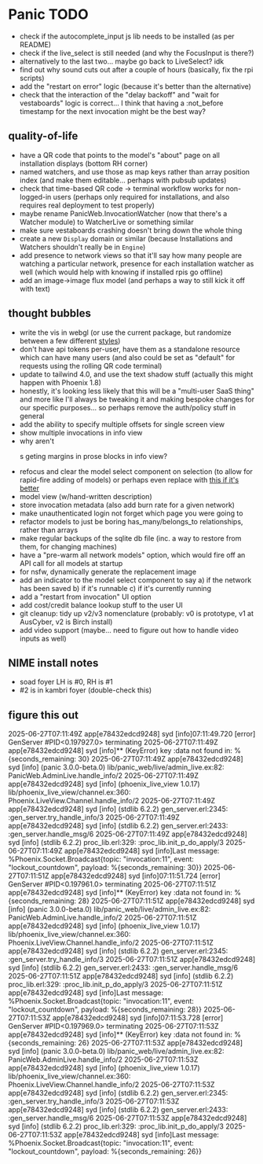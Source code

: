 # Panic TODO

- check if the autocomplete_input js lib needs to be installed (as per README)
- check if the live_select is still needed (and why the FocusInput is there?)
- alternatively to the last two... maybe go back to LiveSelect? idk
- find out why sound cuts out after a couple of hours (basically, fix the rpi
  scripts)
- add the "restart on error" logic (because it's better than the alternative)
- check that the interaction of the "delay backoff" and "wait for vestaboards"
  logic is correct... I think that having a :not_before timestamp for the next
  invocation might be the best way?

## quality-of-life

- have a QR code that points to the model's "about" page on all installation
  displays (bottom RH corner)
- named watchers, and use those as map keys rather than array position index
  (and make them editable... perhaps with pubsub updates)
- check that time-based QR code -> terminal workflow works for non-logged-in
  users (perhaps only required for installations, and also requires real
  deployment to test properly)
- maybe rename PanicWeb.InvocationWatcher (now that there's a Watcher module) to
  WatcherLive or something similar
- make sure vestaboards crashing doesn't bring down the whole thing
- create a new `Display` domain or similar (because Installations and Watchers
  shouldn't really be in `Engine`)
- add presence to network views so that it'll say how many people are watching a
  particular network, presence for each installation watcher as well (which
  would help with knowing if installed rpis go offline)
- add an image->image flux model (and perhaps a way to still kick it off with
  text)

## thought bubbles

- write the vis in webgl (or use the current package, but randomize between a
  few different [styles](https://audiomotion.dev/demo/))
- don't have api tokens per-user, have them as a standalone resource which can
  have many users (and also could be set as "default" for requests using the
  rolling QR code terminal)
- update to tailwind 4.0, and use the text shadow stuff (actually this might
  happen with Phoenix 1.8)
- honestly, it's looking less likely that this will be a "multi-user SaaS thing"
  and more like I'll always be tweaking it and making bespoke changes for our
  specific purposes... so perhaps remove the auth/policy stuff in general
- add the ability to specify multiple offsets for single screen view
- show multiple invocations in info view
- why aren't <p>s geting margins in prose blocks in info view?
- refocus and clear the model select component on selection (to allow for
  rapid-fire adding of models) or perhaps even replace with
  [this if it's better](https://hexdocs.pm/autocomplete_input/readme.html)
- model view (w/hand-written description)
- store invocation metadata (also add burn rate for a given network)
- make unauthenticated login not forget which page you were going to
- refactor models to just be boring has_many/belongs_to relationships, rather
  than arrays
- make regular backups of the sqlite db file (inc. a way to restore from them,
  for changing machines)
- have a "pre-warm all network models" option, which would fire off an API call
  for all models at startup
- for nsfw, dynamically generate the replacement image
- add an indicator to the model select component to say a) if the network has
  been saved b) if it's runnable c) if it's currently running
- add a "restart from invocation" UI option
- add cost/credit balance lookup stuff to the user UI
- git cleanup: tidy up v2/v3 nomenclature (probably: v0 is prototype, v1 at
  AusCyber, v2 is Birch install)
- add video support (maybe... need to figure out how to handle video inputs as
  well)

## NIME install notes

- soad foyer LH is #0, RH is #1
- #2 is in kambri foyer (double-check this)

## figure this out

2025-06-27T07:11:49Z app[e78432edcd9248] syd [info]07:11:49.720 [error]
GenServer #PID<0.197927.0> terminating 2025-06-27T07:11:49Z app[e78432edcd9248]
syd [info]** (KeyError) key :data not found in: %{seconds_remaining: 30}
2025-06-27T07:11:49Z app[e78432edcd9248] syd [info] (panic 3.0.0-beta.0)
lib/panic_web/live/admin_live.ex:82: PanicWeb.AdminLive.handle_info/2
2025-06-27T07:11:49Z app[e78432edcd9248] syd [info] (phoenix_live_view 1.0.17)
lib/phoenix_live_view/channel.ex:360: Phoenix.LiveView.Channel.handle_info/2
2025-06-27T07:11:49Z app[e78432edcd9248] syd [info] (stdlib 6.2.2)
gen_server.erl:2345: :gen_server.try_handle_info/3 2025-06-27T07:11:49Z
app[e78432edcd9248] syd [info] (stdlib 6.2.2) gen_server.erl:2433:
:gen_server.handle_msg/6 2025-06-27T07:11:49Z app[e78432edcd9248] syd [info]
(stdlib 6.2.2) proc_lib.erl:329: :proc_lib.init_p_do_apply/3
2025-06-27T07:11:49Z app[e78432edcd9248] syd [info]Last message:
%Phoenix.Socket.Broadcast{topic: "invocation:11", event: "lockout_countdown",
payload: %{seconds_remaining: 30}} 2025-06-27T07:11:51Z app[e78432edcd9248] syd
[info]07:11:51.724 [error] GenServer #PID<0.197961.0> terminating
2025-06-27T07:11:51Z app[e78432edcd9248] syd [info]** (KeyError) key :data not
found in: %{seconds_remaining: 28} 2025-06-27T07:11:51Z app[e78432edcd9248] syd
[info] (panic 3.0.0-beta.0) lib/panic_web/live/admin_live.ex:82:
PanicWeb.AdminLive.handle_info/2 2025-06-27T07:11:51Z app[e78432edcd9248] syd
[info] (phoenix_live_view 1.0.17) lib/phoenix_live_view/channel.ex:360:
Phoenix.LiveView.Channel.handle_info/2 2025-06-27T07:11:51Z app[e78432edcd9248]
syd [info] (stdlib 6.2.2) gen_server.erl:2345: :gen_server.try_handle_info/3
2025-06-27T07:11:51Z app[e78432edcd9248] syd [info] (stdlib 6.2.2)
gen_server.erl:2433: :gen_server.handle_msg/6 2025-06-27T07:11:51Z
app[e78432edcd9248] syd [info] (stdlib 6.2.2) proc_lib.erl:329:
:proc_lib.init_p_do_apply/3 2025-06-27T07:11:51Z app[e78432edcd9248] syd
[info]Last message: %Phoenix.Socket.Broadcast{topic: "invocation:11", event:
"lockout_countdown", payload: %{seconds_remaining: 28}} 2025-06-27T07:11:53Z
app[e78432edcd9248] syd [info]07:11:53.728 [error] GenServer #PID<0.197969.0>
terminating 2025-06-27T07:11:53Z app[e78432edcd9248] syd [info]\*\* (KeyError)
key :data not found in: %{seconds_remaining: 26} 2025-06-27T07:11:53Z
app[e78432edcd9248] syd [info] (panic 3.0.0-beta.0)
lib/panic_web/live/admin_live.ex:82: PanicWeb.AdminLive.handle_info/2
2025-06-27T07:11:53Z app[e78432edcd9248] syd [info] (phoenix_live_view 1.0.17)
lib/phoenix_live_view/channel.ex:360: Phoenix.LiveView.Channel.handle_info/2
2025-06-27T07:11:53Z app[e78432edcd9248] syd [info] (stdlib 6.2.2)
gen_server.erl:2345: :gen_server.try_handle_info/3 2025-06-27T07:11:53Z
app[e78432edcd9248] syd [info] (stdlib 6.2.2) gen_server.erl:2433:
:gen_server.handle_msg/6 2025-06-27T07:11:53Z app[e78432edcd9248] syd [info]
(stdlib 6.2.2) proc_lib.erl:329: :proc_lib.init_p_do_apply/3
2025-06-27T07:11:53Z app[e78432edcd9248] syd [info]Last message:
%Phoenix.Socket.Broadcast{topic: "invocation:11", event: "lockout_countdown",
payload: %{seconds_remaining: 26}}
